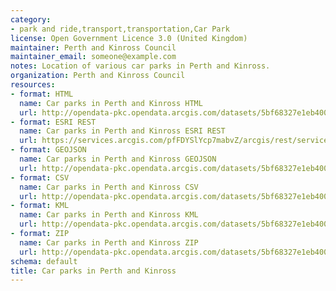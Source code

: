 ```yaml
---
category:
- park and ride,transport,transportation,Car Park
license: Open Government Licence 3.0 (United Kingdom)
maintainer: Perth and Kinross Council
maintainer_email: someone@example.com
notes: Location of various car parks in Perth and Kinross.
organization: Perth and Kinross Council
resources:
- format: HTML
  name: Car parks in Perth and Kinross HTML
  url: http://opendata-pkc.opendata.arcgis.com/datasets/5bf68327e1eb4001a45191b37e248b9b_0
- format: ESRI REST
  name: Car parks in Perth and Kinross ESRI REST
  url: https://services.arcgis.com/pfFDYSlYcp7mabvZ/arcgis/rest/services/Car_parking_points/FeatureServer/0
- format: GEOJSON
  name: Car parks in Perth and Kinross GEOJSON
  url: http://opendata-pkc.opendata.arcgis.com/datasets/5bf68327e1eb4001a45191b37e248b9b_0.geojson
- format: CSV
  name: Car parks in Perth and Kinross CSV
  url: http://opendata-pkc.opendata.arcgis.com/datasets/5bf68327e1eb4001a45191b37e248b9b_0.csv
- format: KML
  name: Car parks in Perth and Kinross KML
  url: http://opendata-pkc.opendata.arcgis.com/datasets/5bf68327e1eb4001a45191b37e248b9b_0.kml
- format: ZIP
  name: Car parks in Perth and Kinross ZIP
  url: http://opendata-pkc.opendata.arcgis.com/datasets/5bf68327e1eb4001a45191b37e248b9b_0.zip
schema: default
title: Car parks in Perth and Kinross
---
```

